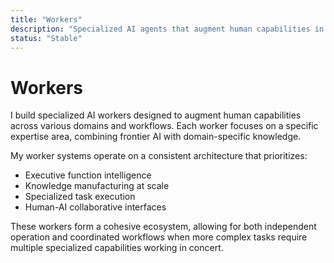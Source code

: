 ```yaml
---
title: "Workers"
description: "Specialized AI agents that augment human capabilities in various domains"
status: "Stable"
---
```


# Workers

I build specialized AI workers designed to augment human capabilities across various domains and workflows. Each worker focuses on a specific expertise area, combining frontier AI with domain-specific knowledge.

My worker systems operate on a consistent architecture that prioritizes:
- Executive function intelligence
- Knowledge manufacturing at scale
- Specialized task execution
- Human-AI collaborative interfaces

These workers form a cohesive ecosystem, allowing for both independent operation and coordinated workflows when more complex tasks require multiple specialized capabilities working in concert.

